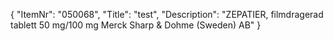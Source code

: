 {
  "ItemNr": "050068",
  "Title": "test",
  "Description": "ZEPATIER, filmdragerad tablett 50 mg/100 mg Merck Sharp & Dohme (Sweden) AB"
}